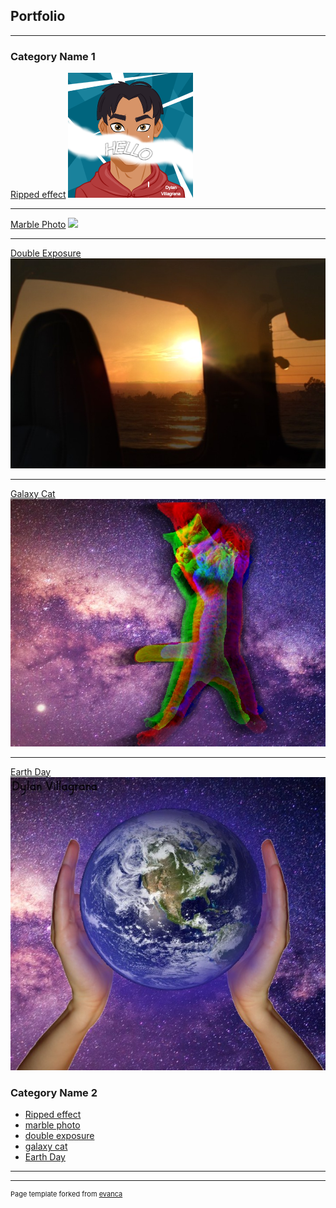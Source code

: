## Portfolio

---

### Category Name 1 

[Ripped effect](/sample_page)
<img src="images/ripped1.png?raw=true"/>

---
[Marble Photo](/pdf/sample_presentation.pdf)
<img src="images/marble.png?raw=true"/>

---
[Double Exposure](http://example.com/)
<img src="images/doubleexp.jpg?raw=true"/>

---
[Galaxy Cat](http://example.com/)
<img src="images/GalaxyCatz.jpg?raw=true"/>

---
[Earth Day](http://example.com/)
<img src="images/EarthDayTHing.jpg?raw=true"/>

### Category Name 2

- [Ripped effect](http://example.com/)
- [marble photo](http://example.com/)
- [double exposure](http://example.com/)
- [galaxy cat](http://example.com/)
- [Earth Day](http://example.com/)

---




---
<p style="font-size:11px">Page template forked from <a href="https://github.com/evanca/quick-portfolio">evanca</a></p>
<!-- Remove above link if you don't want to attibute -->
